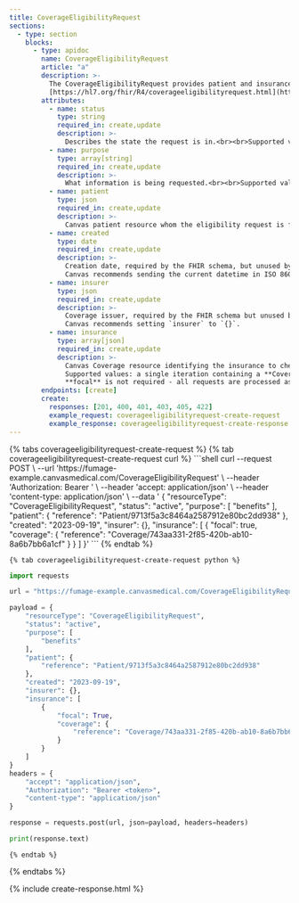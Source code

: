 ```yaml
---
title: CoverageEligibilityRequest
sections:
  - type: section
    blocks:
      - type: apidoc
        name: CoverageEligibilityRequest
        article: "a"
        description: >-
          The CoverageEligibilityRequest provides patient and insurance coverage information to an insurer for them to respond, in the form of an CoverageEligibilityResponse, with information regarding whether the stated coverage is valid and in-force.<br><br>
          [https://hl7.org/fhir/R4/coverageeligibilityrequest.html](https://hl7.org/fhir/R4/coverageeligibilityrequest.html)
        attributes:
          - name: status
            type: string
            required_in: create,update
            description: >-
              Describes the state the request is in.<br><br>Supported values: **active**
          - name: purpose
            type: array[string]
            required_in: create,update
            description: >-
              What information is being requested.<br><br>Supported values: only **["benefits"]** is valid
          - name: patient
            type: json
            required_in: create,update
            description: >-
              Canvas patient resource whom the eligibility request is for
          - name: created
            type: date
            required_in: create,update
            description: >-
              Creation date, required by the FHIR schema, but unused by Canvas.<br><br>
              Canvas recommends sending the current datetime in ISO 8601 format.
          - name: insurer
            type: json
            required_in: create,update
            description: >-
              Coverage issuer, required by the FHIR schema but unused by Canvas.<br><br>
              Canvas recommends setting `insurer` to `{}`.
          - name: insurance
            type: array[json]
            required_in: create,update
            description: >-
              Canvas Coverage resource identifying the insurance to check eligibility against<br><br>
              Supported values: a single iteration containing a **Coverage** resource.<br><br>
              **focal** is not required - all requests are processed as **true**
        endpoints: [create]
        create:
          responses: [201, 400, 401, 403, 405, 422]
          example_request: coverageeligibilityrequest-create-request
          example_response: coverageeligibilityrequest-create-response
---
```


<div id="coverageeligibilityrequest-create-request">
  {% tabs coverageeligibilityrequest-create-request %}
    {% tab coverageeligibilityrequest-create-request curl %}
```shell
curl --request POST \
     --url 'https://fumage-example.canvasmedical.com/CoverageEligibilityRequest' \
     --header 'Authorization: Bearer <token>' \
     --header 'accept: application/json' \
     --header 'content-type: application/json' \
     --data '
{
    "resourceType": "CoverageEligibilityRequest",
    "status": "active",
    "purpose": [
        "benefits"
    ],
    "patient": {
        "reference": "Patient/9713f5a3c8464a2587912e80bc2dd938"
    },
    "created": "2023-09-19",
    "insurer": {},
    "insurance": [
        {
            "focal": true,
            "coverage": {
                "reference": "Coverage/743aa331-2f85-420b-ab10-8a6b7bb6a1cf"
            }
        }
    ]
}'
```
    {% endtab %}

    {% tab coverageeligibilityrequest-create-request python %}
```python
import requests

url = "https://fumage-example.canvasmedical.com/CoverageEligibilityRequest"

payload = {
    "resourceType": "CoverageEligibilityRequest",
    "status": "active",
    "purpose": [
        "benefits"
    ],
    "patient": {
        "reference": "Patient/9713f5a3c8464a2587912e80bc2dd938"
    },
    "created": "2023-09-19",
    "insurer": {},
    "insurance": [
        {
            "focal": True,
            "coverage": {
                "reference": "Coverage/743aa331-2f85-420b-ab10-8a6b7bb6a1cf"
            }
        }
    ]
}
headers = {
    "accept": "application/json",
    "Authorization": "Bearer <token>",
    "content-type": "application/json"
}

response = requests.post(url, json=payload, headers=headers)

print(response.text)
```
    {% endtab %}
  {% endtabs %}
</div>

<div id="coverageeligibilityrequest-create-response">
{% include create-response.html %}
</div>
